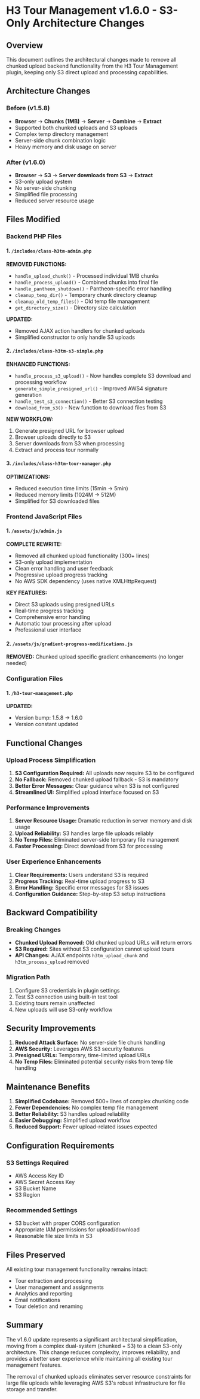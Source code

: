 # H3 Tour Management v1.6.0 - S3-Only Architecture Changes

## Overview

This document outlines the architectural changes made to remove all chunked upload backend functionality from the H3 Tour Management plugin, keeping only S3 direct upload and processing capabilities.

## Architecture Changes

### Before (v1.5.8)
- **Browser** → **Chunks (1MB)** → **Server** → **Combine** → **Extract**
- Supported both chunked uploads and S3 uploads
- Complex temp directory management
- Server-side chunk combination logic
- Heavy memory and disk usage on server

### After (v1.6.0)
- **Browser** → **S3** → **Server downloads from S3** → **Extract**
- S3-only upload system
- No server-side chunking
- Simplified file processing
- Reduced server resource usage

## Files Modified

### Backend PHP Files

#### 1. `/includes/class-h3tm-admin.php`
**REMOVED FUNCTIONS:**
- `handle_upload_chunk()` - Processed individual 1MB chunks
- `handle_process_upload()` - Combined chunks into final file
- `handle_pantheon_shutdown()` - Pantheon-specific error handling
- `cleanup_temp_dir()` - Temporary chunk directory cleanup
- `cleanup_old_temp_files()` - Old temp file management
- `get_directory_size()` - Directory size calculation

**UPDATED:**
- Removed AJAX action handlers for chunked uploads
- Simplified constructor to only handle S3 uploads

#### 2. `/includes/class-h3tm-s3-simple.php`
**ENHANCED FUNCTIONS:**
- `handle_process_s3_upload()` - Now handles complete S3 download and processing workflow
- `generate_simple_presigned_url()` - Improved AWS4 signature generation
- `handle_test_s3_connection()` - Better S3 connection testing
- `download_from_s3()` - New function to download files from S3

**NEW WORKFLOW:**
1. Generate presigned URL for browser upload
2. Browser uploads directly to S3
3. Server downloads from S3 when processing
4. Extract and process tour normally

#### 3. `/includes/class-h3tm-tour-manager.php`
**OPTIMIZATIONS:**
- Reduced execution time limits (15min → 5min)
- Reduced memory limits (1024M → 512M)
- Simplified for S3 downloaded files

### Frontend JavaScript Files

#### 1. `/assets/js/admin.js`
**COMPLETE REWRITE:**
- Removed all chunked upload functionality (300+ lines)
- S3-only upload implementation
- Clean error handling and user feedback
- Progressive upload progress tracking
- No AWS SDK dependency (uses native XMLHttpRequest)

**KEY FEATURES:**
- Direct S3 uploads using presigned URLs
- Real-time progress tracking
- Comprehensive error handling
- Automatic tour processing after upload
- Professional user interface

#### 2. `/assets/js/gradient-progress-modifications.js`
**REMOVED:** Chunked upload specific gradient enhancements (no longer needed)

### Configuration Files

#### 1. `/h3-tour-management.php`
**UPDATED:**
- Version bump: 1.5.8 → 1.6.0
- Version constant updated

## Functional Changes

### Upload Process Simplification

1. **S3 Configuration Required:** All uploads now require S3 to be configured
2. **No Fallback:** Removed chunked upload fallback - S3 is mandatory
3. **Better Error Messages:** Clear guidance when S3 is not configured
4. **Streamlined UI:** Simplified upload interface focused on S3

### Performance Improvements

1. **Server Resource Usage:** Dramatic reduction in server memory and disk usage
2. **Upload Reliability:** S3 handles large file uploads reliably
3. **No Temp Files:** Eliminated server-side temporary file management
4. **Faster Processing:** Direct download from S3 for processing

### User Experience Enhancements

1. **Clear Requirements:** Users understand S3 is required
2. **Progress Tracking:** Real-time upload progress to S3
3. **Error Handling:** Specific error messages for S3 issues
4. **Configuration Guidance:** Step-by-step S3 setup instructions

## Backward Compatibility

### Breaking Changes
- **Chunked Upload Removed:** Old chunked upload URLs will return errors
- **S3 Required:** Sites without S3 configuration cannot upload tours
- **API Changes:** AJAX endpoints `h3tm_upload_chunk` and `h3tm_process_upload` removed

### Migration Path
1. Configure S3 credentials in plugin settings
2. Test S3 connection using built-in test tool
3. Existing tours remain unaffected
4. New uploads will use S3-only workflow

## Security Improvements

1. **Reduced Attack Surface:** No server-side file chunk handling
2. **AWS Security:** Leverages AWS S3 security features
3. **Presigned URLs:** Temporary, time-limited upload URLs
4. **No Temp Files:** Eliminated potential security risks from temp file handling

## Maintenance Benefits

1. **Simplified Codebase:** Removed 500+ lines of complex chunking code
2. **Fewer Dependencies:** No complex temp file management
3. **Better Reliability:** S3 handles upload reliability
4. **Easier Debugging:** Simplified upload workflow
5. **Reduced Support:** Fewer upload-related issues expected

## Configuration Requirements

### S3 Settings Required
- AWS Access Key ID
- AWS Secret Access Key
- S3 Bucket Name
- S3 Region

### Recommended Settings
- S3 bucket with proper CORS configuration
- Appropriate IAM permissions for upload/download
- Reasonable file size limits in S3

## Files Preserved

All existing tour management functionality remains intact:
- Tour extraction and processing
- User management and assignments
- Analytics and reporting
- Email notifications
- Tour deletion and renaming

## Summary

The v1.6.0 update represents a significant architectural simplification, moving from a complex dual-system (chunked + S3) to a clean S3-only architecture. This change reduces complexity, improves reliability, and provides a better user experience while maintaining all existing tour management features.

The removal of chunked uploads eliminates server resource constraints for large file uploads while leveraging AWS S3's robust infrastructure for file storage and transfer.